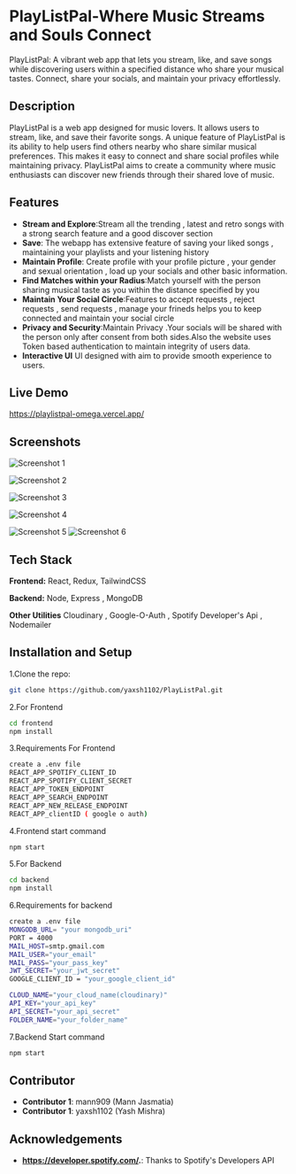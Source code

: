 
# PlayListPal-Where Music Streams and Souls Connect

PlayListPal: A vibrant web app that lets you stream, like, and save songs while discovering users within a specified distance who share your musical tastes. Connect, share your socials, and maintain your privacy effortlessly.

## Description

PlayListPal is a web app designed for music lovers. It allows users to stream, like, and save their favorite songs. A unique feature of PlayListPal is its ability to help users find others nearby who share similar musical preferences. This makes it easy to connect and share social profiles while maintaining privacy. PlayListPal aims to create a community where music enthusiasts can discover new friends through their shared love of music.

## Features

- **Stream and Explore**:Stream all the trending , latest and retro songs with a strong search feature and a good discover section
- **Save**: The webapp has extensive feature of saving your liked songs , maintaining your playlists and your listening history
- **Maintain Profile**: Create profile with your profile picture , your gender and sexual orientation , load up your socials and other basic information.
- **Find Matches within your Radius**:Match yourself with the person sharing musical taste as you within the distance specified by you
- **Maintain Your Social Circle**:Features to accept requests , reject requests , send requests , manage your frineds helps you to keep connected and maintain your social circle
- **Privacy and Security**:Maintain Privacy .Your socials will be shared with the person only after consent from both sides.Also the website uses Token based authentication to maintain integrity of users data.
- **Interactive UI** UI designed with aim to provide smooth experience to users.

## Live Demo

https://playlistpal-omega.vercel.app/

## Screenshots
![Screenshot 1](https://drive.google.com/uc?export=view&id=1a5rooFkgppsQEriMTnrDM4kuW_wAWT-W)


![Screenshot 2](https://drive.google.com/uc?export=view&id=19G7jxKF5QA_MqnWQ8jLxUA63qwQnu8LK
)



![Screenshot 3](https://drive.google.com/uc?export=view&id=1-IPax8JofaW0kOYplNt7EhWhktOZHi5_)

![Screenshot 4](https://drive.google.com/uc?export=view&id=1q5zExFnFtRyYgZNVZS_NMhWnhCpkahNL
)

![Screenshot 5](https://drive.google.com/uc?id=1RLoKGLO9XVx41M6TvgEVFJDe5Lno6pjE)
![Screenshot 6](https://drive.google.com/uc?id=1TiTqhJv2wpHurux-7mW0Tis4teqJEXx1
)








## Tech Stack

**Frontend:** React, Redux, TailwindCSS

**Backend:** Node, Express , MongoDB

**Other Utilities** Cloudinary , Google-O-Auth , Spotify Developer's Api , Nodemailer 

## Installation and Setup

1.Clone the repo:

```bash
git clone https://github.com/yaxsh1102/PlayListPal.git 
```
2.For Frontend
```bash
cd frontend
npm install

```


3.Requirements For Frontend
```bash
create a .env file
REACT_APP_SPOTIFY_CLIENT_ID 
REACT_APP_SPOTIFY_CLIENT_SECRET 
REACT_APP_TOKEN_ENDPOINT 
REACT_APP_SEARCH_ENDPOINT 
REACT_APP_NEW_RELEASE_ENDPOINT 
REACT_APP_clientID ( google o auth)
```

4.Frontend start command
```bash 
npm start
```
5.For Backend
```bash
cd backend
npm install
```
6.Requirements for backend
```bash
create a .env file
MONGODB_URL= "your mongodb_uri"
PORT = 4000
MAIL_HOST=smtp.gmail.com
MAIL_USER="your_email"
MAIL_PASS="your_pass_key"
JWT_SECRET="your_jwt_secret"
GOOGLE_CLIENT_ID = "your_google_client_id"

CLOUD_NAME="your_cloud_name(cloudinary)"
API_KEY="your_api_key"
API_SECRET="your_api_secret"
FOLDER_NAME="your_folder_name" 
```
7.Backend Start command
```bash
npm start
```




## Contributor

- **Contributor 1**: mann909 (Mann Jasmatia)
- **Contributor 1**: yaxsh1102 (Yash Mishra)

  

## Acknowledgements

- **https://developer.spotify.com/.**: Thanks to Spotify's Developers API

